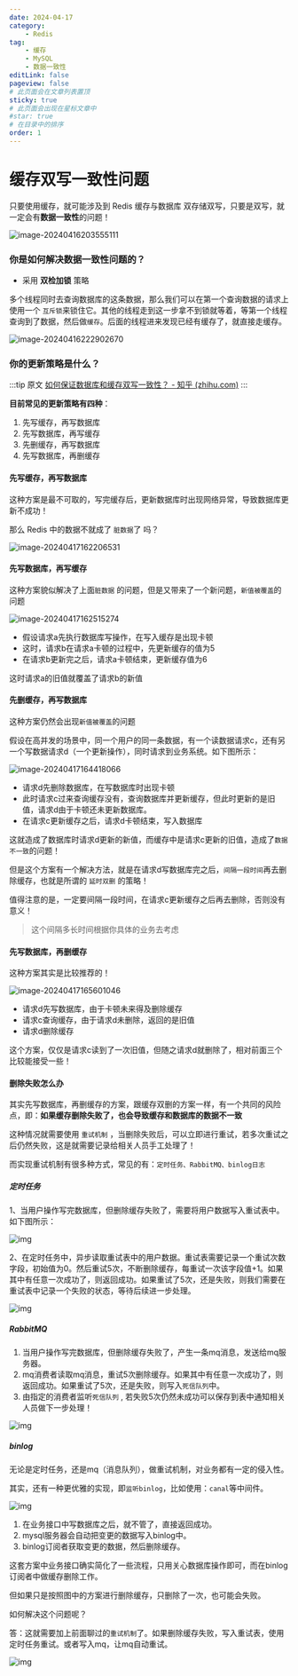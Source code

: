 ```yaml
---
date: 2024-04-17
category:
    - Redis
tag:
    - 缓存
    - MySQL
    - 数据一致性
editLink: false
pageview: false
# 此页面会在文章列表置顶
sticky: true
# 此页面会出现在星标文章中
#star: true
# 在目录中的排序
order: 1
---
```

# 缓存双写一致性问题

只要使用缓存，就可能涉及到 Redis 缓存与数据库 双存储双写，只要是双写，就一定会有**数据一致性**的问题！

![image-20240416203555111](../.vuepress/public/assets/Redis/image-20240416203555111.png)

### 你是如何解决数据一致性问题的？

- 采用 **双检加锁** 策略

多个线程同时去查询数据库的这条数据，那么我们可以在第一个查询数据的请求上使用一个 `互斥锁`来锁住它。其他的线程走到这一步拿不到锁就等着，等第一个线程查询到了数据，然后做`缓存`。后面的线程进来发现已经有缓存了，就直接走缓存。

![image-20240416222902670](../.vuepress/public/assets/Redis/image-20240416222902670.png)



### 你的更新策略是什么？

:::tip 原文
[如何保证数据库和缓存双写一致性？ - 知乎 (zhihu.com)](https://zhuanlan.zhihu.com/p/490902522)
:::

**目前常见的更新策略有四种**：

1. 先写缓存，再写数据库
2. 先写数据库，再写缓存
3. 先删缓存，再写数据库
4. 先写数据库，再删缓存

#### 先写缓存，再写数据库

这种方案是最不可取的，写完缓存后，更新数据库时出现网络异常，导致数据库更新不成功！

那么 Redis 中的数据不就成了 `脏数据`了 吗？

![image-20240417162206531](../.vuepress/public/assets/Redis/image-20240417162206531.png)

#### 先写数据库，再写缓存

这种方案貌似解决了上面`脏数据` 的问题，但是又带来了一个新问题，`新值被覆盖`的问题

![image-20240417162515274](../.vuepress/public/assets/Redis/image-20240417162515274.png)



- 假设请求a先执行数据库写操作，在写入缓存是出现卡顿
- 这时，请求b在请求a卡顿的过程中，先更新缓存的值为5
- 在请求b更新完之后，请求a卡顿结束，更新缓存值为6

这时请求a的旧值就覆盖了请求b的新值

#### 先删缓存，再写数据库

这种方案仍然会出现`新值被覆盖`的问题

假设在高并发的场景中，同一个用户的同一条数据，有一个读数据请求c，还有另一个写数据请求d（一个更新操作），同时请求到业务系统。如下图所示：

![image-20240417164418066](../.vuepress/public/assets/Redis/image-20240417164418066.png)

- 请求d先删除数据库，在写数据库时出现卡顿
- 此时请求c过来查询缓存没有，查询数据库并更新缓存，但此时更新的是旧值，请求d由于卡顿还未更新数据库。
- 在请求c更新缓存之后，请求d卡顿结束，写入数据库

这就造成了数据库时请求d更新的新值，而缓存中是请求c更新的旧值，造成了`数据不一致`的问题！



但是这个方案有一个解决方法，就是在请求d写数据库完之后，`间隔一段时间`再去删除缓存，也就是所谓的 `延时双删` 的策略！

值得注意的是，一定要间隔一段时间，在请求c更新缓存之后再去删除，否则没有意义！

> 这个间隔多长时间根据你具体的业务去考虑

#### 先写数据库，再删缓存

这种方案其实是比较推荐的！

![image-20240417165601046](../.vuepress/public/assets/Redis/image-20240417165601046.png)

- 请求d先写数据库，由于卡顿未来得及删除缓存
- 请求c查询缓存，由于请求d未删除，返回的是旧值
- 请求d删除缓存

这个方案，仅仅是请求c读到了一次旧值，但随之请求d就删除了，相对前面三个比较能接受一些！



#### 删除失败怎么办

其实先写数据库，再删缓存的方案，跟缓存双删的方案一样，有一个共同的风险点，即：**如果缓存删除失败了，也会导致缓存和数据库的数据不一致**

这种情况就需要使用 `重试机制` ，当删除失败后，可以立即进行重试，若多次重试之后仍然失败，这是就需要记录给相关人员手工处理了！



而实现重试机制有很多种方式，常见的有：`定时任务、RabbitMQ、binlog日志`

##### 定时任务

1、当用户操作写完数据库，但删除缓存失败了，需要将用户数据写入重试表中。如下图所示：

![img](../.vuepress/public/assets/Redis/v2-a0c5b881af3e29d14060306e39af2819_1440w.webp)

2、在定时任务中，异步读取重试表中的用户数据。重试表需要记录一个重试次数字段，初始值为0。然后重试5次，不断删除缓存，每重试一次该字段值+1。如果其中有任意一次成功了，则返回成功。如果重试了5次，还是失败，则我们需要在重试表中记录一个失败的状态，等待后续进一步处理。

![img](../.vuepress/public/assets/Redis/v2-6ecb287bdfcb2ecf3a0ac7be1dadf6d3_1440w.webp)



##### RabbitMQ

1. 当用户操作写完数据库，但删除缓存失败了，产生一条mq消息，发送给mq服务器。
2. mq消费者读取mq消息，重试5次删除缓存。如果其中有任意一次成功了，则返回成功。如果重试了5次，还是失败，则写入`死信队列`中。
3. 由指定的消费者监听`死信队列` , 若失败5次仍然未成功可以保存到表中通知相关人员做下一步处理！

![img](../.vuepress/public/assets/Redis/v2-1f86ba3b8134da8f5a6c445ac89e3897_1440w.webp)



##### binlog

无论是定时任务，还是mq（消息队列），做重试机制，对业务都有一定的侵入性。

其实，还有一种更优雅的实现，即`监听binlog`，比如使用：`canal`等中间件。

![img](../.vuepress/public/assets/Redis/v2-f750b841ed5aa97ecf5ed378442e3f4d_1440w.webp)

1. 在业务接口中写数据库之后，就不管了，直接返回成功。
2. mysql服务器会自动把变更的数据写入binlog中。
3. binlog订阅者获取变更的数据，然后删除缓存。

这套方案中业务接口确实简化了一些流程，只用关心数据库操作即可，而在binlog订阅者中做缓存删除工作。

但如果只是按照图中的方案进行删除缓存，只删除了一次，也可能会失败。

如何解决这个问题呢？

答：这就需要加上前面聊过的`重试机制`了。如果删除缓存失败，写入重试表，使用定时任务重试。或者写入mq，让mq自动重试。

![img](../.vuepress/public/assets/Redis/v2-49c096143aa1f17a783c226b201dbe8a_1440w.webp)
